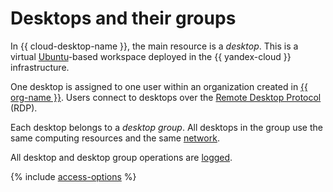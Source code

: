 # Desktops and their groups

In {{ cloud-desktop-name }}, the main resource is a _desktop_. This is a virtual [Ubuntu](https://ubuntu.com/)-based workspace deployed in the {{ yandex-cloud }} infrastructure.

One desktop is assigned to one user within an organization created in [{{ org-name }}](../../organization/). Users connect to desktops over the [Remote Desktop Protocol](https://en.wikipedia.org/wiki/Remote_Desktop_Protocol) (RDP).

Each desktop belongs to a _desktop group_. All desktops in the group use the same computing resources and the same [network](../../vpc/concepts/network.md).

All desktop and desktop group operations are [logged](../operations/logging.md).

{% include [access-options](../../_includes/cloud-desktop/access-options.md) %}